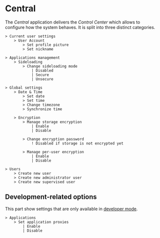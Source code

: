 # Central

The _Central_ application delivers the _Control Center_ which allows to configure how the system behaves. It is split into three distinct categories.

```
> Current user settings
    > User Account
        > Set profile picture
        > Set nickname

> Applications management
    > Sideloading
        > Change sideloading mode
            | Disabled
            | Secure
            | Unsecure

> Global settings
    > Date & Time
        > Set date
        > Set time
        > Change timezone
        > Synchronize time

    > Encryption
        > Manage storage encryption
            | Enable
            | Disable

        > Change encryption password
            ! Disabled if storage is not encrypted yet

        > Manage per-user encryption
            | Enable
            | Disable

> Users
    > Create new user
    > Create new administrator user
    > Create new supervised user
```

## Development-related options

This part show settings that are only available in [developer mode](../technical/dev-mode.md).

```
> Applications
    > Set application proxies
        | Enable
        | Disable
```
